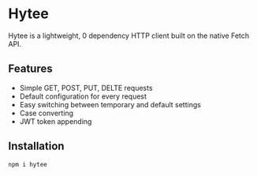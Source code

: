 # Hytee

Hytee is a lightweight, 0 dependency HTTP client built on the native Fetch API.

## Features

- Simple GET, POST, PUT, DELTE requests
- Default configuration for every request
- Easy switching between temporary and default settings
- Case converting
- JWT token appending

## Installation

```
npm i hytee
```
